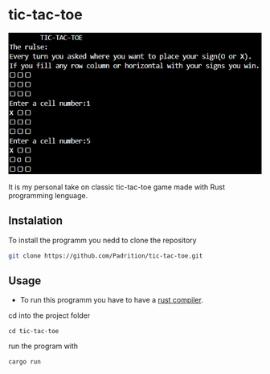 # tic-tac-toe
![tictactoe](image.png)

It is my personal take on classic tic-tac-toe game made with Rust programming lenguage.

## Instalation
To install the programm you nedd to clone the repository
```bash
git clone https://github.com/Padrition/tic-tac-toe.git
```

## Usage 
* To run this programm you have to have a [rust compiler](https://www.rust-lang.org/learn/get-started).

cd into the project folder 
```
cd tic-tac-toe
```

run the program with 
```
cargo run
```
